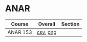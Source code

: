 # ANAR

| Course | Overall | Section |
| ------ | ------- | ------- |
| ANAR 153 | [csv](https://github.com/UCSD-Historical-Enrollment-Data/2024Summer1/blob/main/overall/ANAR%20153.csv), [png](https://raw.githubusercontent.com/UCSD-Historical-Enrollment-Data/2024Summer1/main/plot_overall/ANAR%20153.png) |  |
